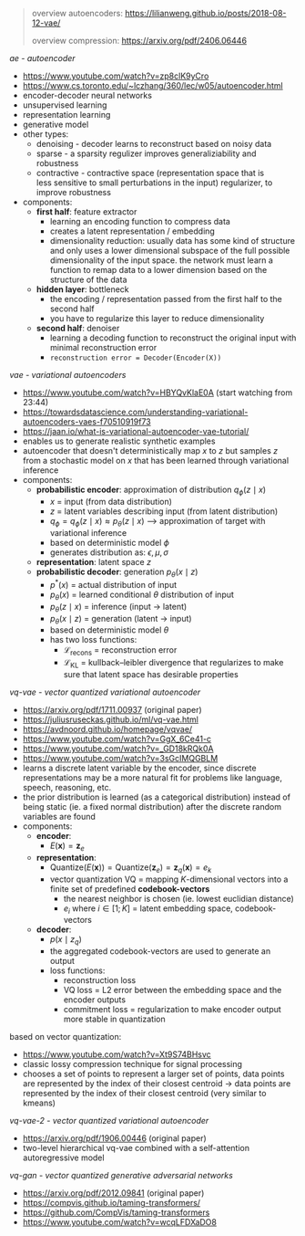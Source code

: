 > overview autoencoders: https://lilianweng.github.io/posts/2018-08-12-vae/
> 
> overview compression: https://arxiv.org/pdf/2406.06446

*ae - autoencoder*

- https://www.youtube.com/watch?v=zp8clK9yCro
- https://www.cs.toronto.edu/~lczhang/360/lec/w05/autoencoder.html
- encoder-decoder neural networks
- unsupervised learning
- representation learning
- generative model
- other types:
	- denoising - decoder learns to reconstruct based on noisy data
	- sparse - a sparsity regulizer improves generaliziability and robustness
	- contractive - contractive space (representation space that is less sensitive to small perturbations in the input) regularizer, to improve robustness
- components:
	- **first half**: feature extractor
		- learning an encoding function to compress data
		- creates a latent representation / embedding
		- dimensionality reduction: usually data has some kind of structure and only uses a lower dimensional subspace of the full possible dimensionality of the input space. the network must learn a function to remap data to a lower dimension based on the structure of the data
	- **hidden layer**: bottleneck
		- the encoding / representation passed from the first half to the second half
		- you have to regularize this layer to reduce dimensionality
	- **second half**: denoiser
		- learning a decoding function to reconstruct the original input with minimal reconstruction error
		- `reconstruction error = Decoder(Encoder(X))`

*vae - variational autoencoders*

- https://www.youtube.com/watch?v=HBYQvKlaE0A (start watching from 23:44)
- https://towardsdatascience.com/understanding-variational-autoencoders-vaes-f70510919f73
- https://jaan.io/what-is-variational-autoencoder-vae-tutorial/
- enables us to generate realistic synthetic examples
- autoencoder that doesn't deterministically map $x$ to $z$ but samples $z$ from a stochastic model on $x$ that has been learned through variational inference
- components:
	- **probabilistic encoder**: approximation of distribution $q_\phi(z \mid x)$
		- $x$ = input (from data distribution)
		- $z$ = latent variables describing input (from latent distribution)
		- $q_\phi = q_\phi(z \mid x) \approx p_\theta (z \mid x)$ ⟶ approximation of target with variational inference
		- based on deterministic model $\phi$
		- generates distribution as: $\epsilon, \mu, \sigma$
	- **representation**: latent space $z$
	- **probabilistic decoder**: generation $p_\theta(x \mid z)$
		- $p^*(x)$ = actual distribution of input
		- $p_\theta(x)$ = learned conditional $\theta$ distribution of input
		- $p_\theta(z \mid x)$ = inference (input → latent)
		- $p_\theta(x \mid z)$ = generation (latent → input)
		- based on deterministic model $\theta$
		- has two loss functions:
			- $\mathcal{L}_{\text{recons}}$ = reconstruction error
			- $\mathcal{L}_{\text{KL}}$ = kullback–leibler divergence that regularizes to make sure that latent space has desirable properties

*vq-vae - vector quantized variational autoencoder*

- https://arxiv.org/pdf/1711.00937 (original paper)
- https://juliusruseckas.github.io/ml/vq-vae.html
- https://avdnoord.github.io/homepage/vqvae/
- https://www.youtube.com/watch?v=GgX_6Ce41-c
- https://www.youtube.com/watch?v=_GD18kRQk0A
- https://www.youtube.com/watch?v=3sGcIMQGBLM
- learns a discrete latent variable by the encoder, since discrete representations may be a more natural fit for problems like language, speech, reasoning, etc.
- the prior distribution is learned (as a categorical distribution) instead of being static (ie. a fixed normal distribution) after the discrete random variables are found
- components:
	- **encoder**:
		- $E(\mathbf x) = \mathbf z_e$
	- **representation**:
		- $\text{Quantize}(E(\mathbf x)) = \text{Quantize}(\mathbf z_e) = \mathbf{z}_q(\mathbf x) = e_k$
		- vector quantization VQ = mapping $K$-dimensional vectors into a finite set of predefined **codebook-vectors**
			- the nearest neighbor is chosen (ie. lowest euclidian distance)
			- $e_i$ where $i \in [1;K]$ = latent embedding space, codebook-vectors
	- **decoder**:
		- $p(x \mid z_q)$
		- the aggregated codebook-vectors are used to generate an output
		- loss functions:
			- reconstruction loss
			- VQ loss = L2 error between the embedding space and the encoder outputs
			- commitment loss = regularization to make encoder output more stable in quantization

based on vector quantization:

- https://www.youtube.com/watch?v=Xt9S74BHsvc
- classic lossy compression technique for signal processing
- chooses a set of points to represent a larger set of points, data points are represented by the index of their closest centroid → data points are represented by the index of their closest centroid (very similar to kmeans)

*vq-vae-2 - vector quantized variational autoencoder*

- https://arxiv.org/pdf/1906.00446 (original paper)
-  two-level hierarchical vq-vae combined with a self-attention autoregressive model

*vq-gan - vector quantized generative adversarial networks*

- https://arxiv.org/pdf/2012.09841 (original paper)
- https://compvis.github.io/taming-transformers/
- https://github.com/CompVis/taming-transformers
- https://www.youtube.com/watch?v=wcqLFDXaDO8
